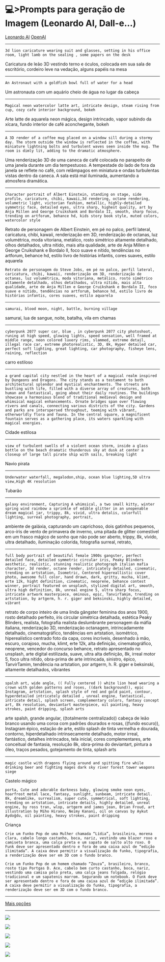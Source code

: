 # 💻>Prompts para geração de Imagem (Leonardo AI, Dall-e...)

[Leonardo AI](https://app.leonardo.ai/ai-generations)
[OpenAI](https://chat.openai.com/)

---

```
3d lion caricature wearing suit and glasses, setting in his office room, light lamb on the sealing , some papers on the desk
```
Caricatura de leão 3D vestindo terno e óculos, colocada em sua sala de escritório, cordeiro leve na vedação, alguns papéis na mesa

---
```
An Astronaut with a goldfish bowl full of water for a head
```
Um astronauta com um aquário cheio de água no lugar da cabeça

---
```
Magical neon watercolor latte art, intricate design, steam rising from cup, cozy cafe interior background, bokeh
```
Arte latte de aquarela neon mágica, design intrincado, vapor subindo da xícara, fundo interior de café aconchegante, bokeh

---
```
A 3D render of a coffee mug placed on a window sill during a stormy day. The storm outside the window is reflected in the coffee, with miniature lightning bolts and turbulent waves seen inside the mug. The room is dimly lit, adding to the dramatic atmosphere.
```
Uma renderização 3D de uma caneca de café colocada no parapeito de uma janela durante um dia tempestuoso. A tempestade do lado de fora da janela se reflete no café, com relâmpagos em miniatura e ondas turbulentas vistas dentro da caneca. A sala está mal iluminada, aumentando a atmosfera dramática.

---
```
Character portrait of Albert Einstein, standing on stage, side profile, caricature, chibi, kawaii,3d rendering, octane rendering, volumetric light, victorian fashion, metallic, highly-detailed symmetric face, detailed eyes, ultra sharp, highest quality, art by Anja Millen and George Cruikshank and Bordalo II, smooth, sharp focus, trending on artforum, behance hd, kids story book style, muted colors, watercolor style
```
Retrato de personagem de Albert Einstein, em pé no palco, perfil lateral, caricatura, chibi, kawaii, renderização em 3D, renderização de octanas, luz volumétrica, moda vitoriana, metálico, rosto simétrico altamente detalhado, olhos detalhados, ultra nítido, mais alta qualidade, arte de Anja Millen e George Cruikshank e Bordalo II, foco suave e nítido, tendências no artforum, behance hd, estilo livro de histórias infantis, cores suaves, estilo aquarela

```
Retrato de personagem do Steve Jobs, em pé no palco, perfil lateral, caricatura, chibi, kawaii, renderização em 3D, renderização de octanas, luz volumétrica, moda vitoriana, metálico, rosto simétrico altamente detalhado, olhos detalhados, ultra nítido, mais alta qualidade, arte de Anja Millen e George Cruikshank e Bordalo II, foco suave e nítido, tendências no artforum, behance hd, estilo livro de histórias infantis, cores suaves, estilo aquarela
```

---
```
samurai, blood moon, night, battle, burning village
```
samurai, lua de sangue, noite, batalha, vila em chamas

---
```
cyberpunk 2077 super car, blue , in cyberpunk 2077 city photoshoot, runing at high speed, glowing lights, speed sensation, well framed at middle range, neon colored luxery rims, slammed, extreme detail, illegal race car, extreme photorealistic, 3D, 8k, Hyper detailed car, perfect soft lighting, great lighting, car photography, fisheye lens, raining, reflection
```
carro estiloso

---
```
a grand capital city nestled in the heart of a magical realm inspired by Dungeons and Dragons. The city stands as a testament to both architectural splendor and mystical enchantments. The streets are bustling with life, filled with a diverse array of creatures, both human and fantastical, going about their daily routines. The buildings showcase a harmonious blend of traditional medieval design and whimsical magical enhancements. Ornate bridges span over flowing rivers and canals, connecting various districts of the city. Gardens and parks are interspersed throughout, teeming with vibrant, otherworldly flora and fauna. In the central square, a magnificent fountain serves as a gathering place, its waters sparkling with magical energies.
```
Cidade estilosa

---
```
view of turbulent swells of a violent ocean storm, inside a glass bottle on the beach dramatic thunderous sky at dusk at center a closeup of large tall pirate ship with sails, breaking light
```
Navio pirata

---
```
Underwater waterfall, megalodon,ship, ocean blue lighting,5D ultra view,High 4K resolution
```
Tubarão

---
```
galaxy environment, Capturing A whimsical, a two small kitty, winter spring wind rainbow a sprinkle of edible glitter in an unopenable dream magical jar, trippy, 8k, vivid, ultra detalis, colorfull lighting, surreal photography, portrait,
```
ambiente de galáxia, capturando um caprichoso, dois gatinhos pequenos, arco-íris de vento de primavera de inverno, uma pitada de glitter comestível em um frasco mágico de sonho que não pode ser aberto, trippy, 8k, vívido, ultra detalhado, iluminação colorida, fotografia surreal, retrato,

---
```
full body portrait of beautiful female 1900s gangster, perfect detailed face, detailed symmetric circular iris, Peaky Blinders aesthetic, realistic, stunning realistic photograph italian mafia character, 3d render, octane render, intricately detailed, cinematic, trending on artstation, Isometric, Centered hipereallistic cover photo, awesome full color, hand drawn, dark, gritty, mucha, klimt, erte 12k, hight definition, cinematic, neoprene, behance contest winner, portrait featured on unsplash, stylized digital art, smooth, ultra high definition, 8k, unreal engine 5, ultra sharp focus, intricate artwork masterpiece, ominous, epic, TanvirTamim, trending on artstation, by artgerm, h. r. giger and beksinski, highly detailed, vibrant
```
retrato de corpo inteiro de uma linda gângster feminina dos anos 1900, rosto detalhado perfeito, íris circular simétrica detalhada, estética Peaky Blinders, realista, fotografia realista deslumbrante personagem da máfia italiana, renderização 3D, renderização octanagem, intrincadamente detalhado, cinematográfico, tendências em artstation, isométrico, hiperealístico centrado foto da capa, cores incríveis, desenhado à mão, escuro, corajoso, mucha, klimt, erte 12k, alta definição, cinematográfico, neoprene, vencedor do concurso behance, retrato apresentado no unsplash, arte digital estilizada, suave, ultra alta definição, 8k, irreal motor 5, foco ultra nítido, obra-prima de arte intrincada, sinistro, épico, TanvirTamim, tendência na artstation, por artgerm, h. R. giger e beksinski, altamente detalhados, vibrantes

---
```
spalsh art, wide angle, (( Fully centered )) white lion head wearing a crown with golden patterns and roses, ((dark background)), epic Instagram, artstation, splash style of red and gold paint, contour, hyperdetailed intricately detailed , unreal engine, fantastical, intricate detail, splash screen, complementary colors, fantasy concept art, 8k resolution, deviantart masterpiece, oil painting, heavy strokes, paint dripping, splash arts
```
arte spalsh, grande angular, ((totalmente centralizado)) cabeça de leão branco usando uma coroa com padrões dourados e rosas, ((fundo escuro)), Instagram épico, estação de arte, estilo splash de tinta vermelha e dourada, contorno, hiperdetalhado intrinsecamente detalhado, motor irreal, fantástico, detalhes intrincados, tela inicial, cores complementares, arte conceitual de fantasia, resolução 8k, obra-prima do deviantart, pintura a óleo, traços pesados, gotejamento de tinta, splash arts

---
```
magic castle with dragons flying around and spitting fire while drinking beer and fighting mages dark sky river forest tower weapons siege
```
Castelo mágico

```
porta, Cute and adorable darkness baby, glowing smoke neon eyes, hoarfrost metal lace, fantasy, sunlight, sunbeam, intricate detail. 8k, dreamlike, surrealism, super cute, symmetrical, soft lighting, trending on artstation, intricate details, highly detailed, unreal engine, by ross tran, wlop, artgerm and james jean, Brian Froud, art illustration by Miho Hirano, Neimy Kanani, oil on canvas by Aykut Aydoğdu, oil painting, heavy strokes, paint dripping
```
Criança

```
Crie um Funko Pop de uma Mulher chamada “Lídia”, brasileira, morena clara, cabelo longo castanho, boca, nariz, vestindo uma blazer roxo e camiseta branca, uma calça preta e um sapato de salto alto roxo. O Funk deve ser apresentado dentro e fora de uma caixa azul de “edição ilimitada”. A caixa deve permitir a visualização do funko, tipografia, a renderização deve ser em 3D com o fundo branco.

Crie um Funko Pop de um homem chamado “Zouza”, brasileiro, branco, rosto tipo Portgas D. Ace, cabelo bem curto castanho, boca, nariz, vestindo uma camisa polo preta, uma calça jeans folgada, relógio tradicional e um sapatenis marrom. Segurando um notebook. O Funk deve ser apresentado dentro e fora de uma caixa azul de “edição ilimitada”. A caixa deve permitir a visualização do funko, tipografia, a renderização deve ser em 3D com o fundo branco.
```

---
[Mais opções](https://openaitrend.com/leonardo-ai-prompts/)

---
![](https://blogdozouza.files.wordpress.com/2023/08/leonardo_diffusion_a_grand_capital_city_nestled_in_the_heart_o_2.jpg)

![](https://blogdozouza.files.wordpress.com/2023/08/leonardo_diffusion_samurai_blood_moon_night_battle_burning_vil_2.jpg)

![](https://blogdozouza.files.wordpress.com/2023/08/leonardo_diffusion_character_portrait_of_albert_einstein_stand_3.jpg)

![](https://blogdozouza.files.wordpress.com/2023/08/leonardo_diffusion_cyberpunk_2077_super_car_blue_in_cyberpunk_2.jpg)

![](https://blogdozouza.files.wordpress.com/2023/08/3d_animation_style_3d_lion_caricature_wearing_suit_and_glasses_3.jpg)
